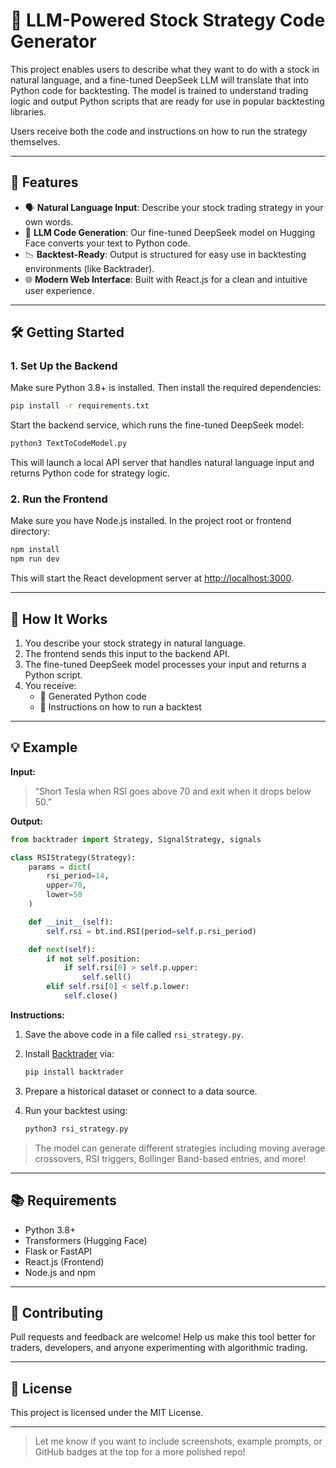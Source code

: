 # 🧠 LLM-Powered Stock Strategy Code Generator

This project enables users to describe what they want to do with a stock in natural language, and a fine-tuned DeepSeek LLM will translate that into Python code for backtesting. The model is trained to understand trading logic and output Python scripts that are ready for use in popular backtesting libraries.

Users receive both the code and instructions on how to run the strategy themselves.

---

## 🚀 Features

- 🗣️ **Natural Language Input**: Describe your stock trading strategy in your own words.
- 🤖 **LLM Code Generation**: Our fine-tuned DeepSeek model on Hugging Face converts your text to Python code.
- 📉 **Backtest-Ready**: Output is structured for easy use in backtesting environments (like Backtrader).
- 🌐 **Modern Web Interface**: Built with React.js for a clean and intuitive user experience.

---

## 🛠️ Getting Started

### 1. Set Up the Backend

Make sure Python 3.8+ is installed. Then install the required dependencies:

```bash
pip install -r requirements.txt
```

Start the backend service, which runs the fine-tuned DeepSeek model:

```bash
python3 TextToCodeModel.py
```

This will launch a local API server that handles natural language input and returns Python code for strategy logic.

### 2. Run the Frontend

Make sure you have Node.js installed. In the project root or frontend directory:

```bash
npm install
npm run dev
```

This will start the React development server at [http://localhost:3000](http://localhost:3000).

---

## 🧪 How It Works

1. You describe your stock strategy in natural language.
2. The frontend sends this input to the backend API.
3. The fine-tuned DeepSeek model processes your input and returns a Python script.
4. You receive:
   - 🐍 Generated Python code
   - 📘 Instructions on how to run a backtest

---

## 💡 Example

**Input:**

> “Short Tesla when RSI goes above 70 and exit when it drops below 50.”

**Output:**

```python
from backtrader import Strategy, SignalStrategy, signals

class RSIStrategy(Strategy):
    params = dict(
        rsi_period=14,
        upper=70,
        lower=50
    )

    def __init__(self):
        self.rsi = bt.ind.RSI(period=self.p.rsi_period)

    def next(self):
        if not self.position:
            if self.rsi[0] > self.p.upper:
                self.sell()
        elif self.rsi[0] < self.p.lower:
            self.close()
```

**Instructions:**

1. Save the above code in a file called `rsi_strategy.py`.
2. Install [Backtrader](https://www.backtrader.com/) via:

    ```bash
    pip install backtrader
    ```

3. Prepare a historical dataset or connect to a data source.
4. Run your backtest using:

    ```bash
    python3 rsi_strategy.py
    ```

> The model can generate different strategies including moving average crossovers, RSI triggers, Bollinger Band-based entries, and more!

---

## 📚 Requirements

- Python 3.8+
- Transformers (Hugging Face)
- Flask or FastAPI
- React.js (Frontend)
- Node.js and npm

---

## 🤝 Contributing

Pull requests and feedback are welcome! Help us make this tool better for traders, developers, and anyone experimenting with algorithmic trading.

---

## 📄 License

This project is licensed under the MIT License.

---

> Let me know if you want to include screenshots, example prompts, or GitHub badges at the top for a more polished repo!
